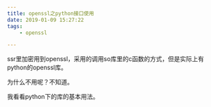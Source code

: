 ```yaml
---
title: openssl之python接口使用
date: 2019-01-09 15:27:22
tags:		
	- openssl

---
```




ssr里加密用到openssl，采用的调用so库里的c函数的方式，但是实际上有python的openssl库。

为什么不用呢？不知道。

我看看python下的库的基本用法。

